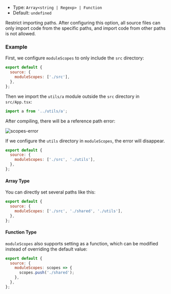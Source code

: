 - Type: `Array<string | Regexp> | Function`
- Default: `undefined`

Restrict importing paths. After configuring this option, all source files can only import code from the specific paths, and import code from other paths is not allowed.

### Example

First, we configure `moduleScopes` to only include the `src` directory:

```js
export default {
  source: {
    moduleScopes: ['./src'],
  },
};
```

Then we import the `utils/a` module outside the `src` directory in `src/App.tsx`:

```js
import a from '../utils/a';
```

After compiling, there will be a reference path error:

![scopes-error](https://lf3-static.bytednsdoc.com/obj/eden-cn/aphqeh7uhohpquloj/modern-js/docs/module-scopes-error.png)

If we configure the `utils` directory in `moduleScopes`, the error will disappear.

```js
export default {
  source: {
    moduleScopes: ['./src', './utils'],
  },
};
```

#### Array Type

You can directly set several paths like this:

```js
export default {
  source: {
    moduleScopes: ['./src', './shared', './utils'],
  },
};
```

#### Function Type

`moduleScopes` also supports setting as a function, which can be modified instead of overriding the default value:

```js
export default {
  source: {
    moduleScopes: scopes => {
      scopes.push('./shared');
    },
  },
};
```
